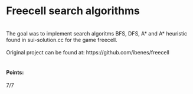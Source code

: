 # Freecell search algorithms 
<br />
The goal was to implement search algoritms BFS, DFS, A* and A* heuristic found in sui-solution.cc for the game freecell. 
<br /> <br />
Original project can be found at: https://github.com/ibenes/freecell
<br /> <br />

#### Points:
7/7

